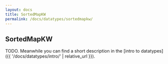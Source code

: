 ```yaml
---
layout: docs
title: SortedMapKW
permalink: /docs/datatypes/sortedmapkw/
---
```


## SortedMapKW

TODO. Meanwhile you can find a short description in the [intro to datatypes]({{ '/docs/datatypes/intro/' | relative_url }}).
